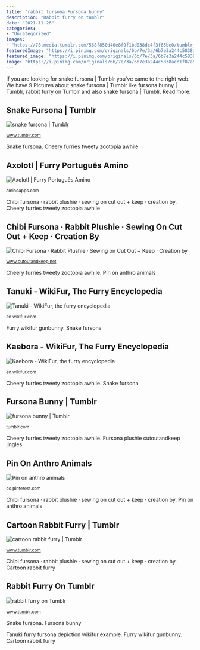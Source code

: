 ```yaml
---
title: "rabbit fursona Fursona bunny"
description: "Rabbit furry on tumblr"
date: "2021-11-26"
categories:
- "Uncategorized"
images:
- "https://78.media.tumblr.com/568f850d40e8f9f1bd038dc4f3f65be0/tumblr_ou1fx1lS5I1vxdcg0o1_500.png"
featuredImage: "https://i.pinimg.com/originals/6b/7e/3a/6b7e3a244c5838aed1f87a5dc03683ff.png"
featured_image: "https://i.pinimg.com/originals/6b/7e/3a/6b7e3a244c5838aed1f87a5dc03683ff.png"
image: "https://i.pinimg.com/originals/6b/7e/3a/6b7e3a244c5838aed1f87a5dc03683ff.png"
---
```


If you are looking for snake fursona | Tumblr you've came to the right web. We have 9 Pictures about snake fursona | Tumblr like fursona bunny | Tumblr, rabbit furry on Tumblr and also snake fursona | Tumblr. Read more:

## Snake Fursona | Tumblr

![snake fursona | Tumblr](https://78.media.tumblr.com/568f850d40e8f9f1bd038dc4f3f65be0/tumblr_ou1fx1lS5I1vxdcg0o1_500.png "Snake fursona")

<small>www.tumblr.com</small>

Snake fursona. Cheery furries tweety zootopia awhile

## Axolotl | Furry Português Amino

![Axolotl | Furry Português Amino](https://pm1.narvii.com/7241/8014f789355eaf58fd4e4d3015d6ab895f606b29r1-768-768v2_hq.jpg "Cartoon rabbit furry")

<small>aminoapps.com</small>

Chibi fursona · rabbit plushie · sewing on cut out + keep · creation by. Cheery furries tweety zootopia awhile

## Chibi Fursona · Rabbit Plushie · Sewing On Cut Out + Keep · Creation By

![Chibi Fursona · Rabbit Plushie · Sewing on Cut Out + Keep · Creation by](https://images.coplusk.net/project_images/69348/image/full_DSC02183_1286402246.jpg "Furry wikifur gunbunny")

<small>www.cutoutandkeep.net</small>

Cheery furries tweety zootopia awhile. Pin on anthro animals

## Tanuki - WikiFur, The Furry Encyclopedia

![Tanuki - WikiFur, the furry encyclopedia](http://en.wikifur.com/w/images/thumb/3/35/Tanuki_furry_art_tanukisan_fursona.png/200px-Tanuki_furry_art_tanukisan_fursona.png "Cheery furries tweety zootopia awhile")

<small>en.wikifur.com</small>

Furry wikifur gunbunny. Snake fursona

## Kaebora - WikiFur, The Furry Encyclopedia

![Kaebora - WikiFur, the furry encyclopedia](http://en.wikifur.com/w/images/thumb/d/d7/KaeboraGunbunnyPortrait01.jpg/282px-KaeboraGunbunnyPortrait01.jpg "Cheery furries tweety zootopia awhile")

<small>en.wikifur.com</small>

Cheery furries tweety zootopia awhile. Snake fursona

## Fursona Bunny | Tumblr

![fursona bunny | Tumblr](https://68.media.tumblr.com/44e24f5a1aee59bef48af0c452638c19/tumblr_otu14vv9V51rt4gfmo1_500.png "Chibi fursona · rabbit plushie · sewing on cut out + keep · creation by")

<small>tumblr.com</small>

Cheery furries tweety zootopia awhile. Fursona plushie cutoutandkeep jingles

## Pin On Anthro Animals

![Pin on anthro animals](https://i.pinimg.com/originals/6b/7e/3a/6b7e3a244c5838aed1f87a5dc03683ff.png "Fursona bunny")

<small>co.pinterest.com</small>

Chibi fursona · rabbit plushie · sewing on cut out + keep · creation by. Pin on anthro animals

## Cartoon Rabbit Furry | Tumblr

![cartoon rabbit furry | Tumblr](https://66.media.tumblr.com/3b3e3145a13427434718bcc4f11b558f/9b0d56c872f06dd1-ac/s500x750/0fa2df3649f590258567f196126fcd06946c5001.png "Pin on anthro animals")

<small>www.tumblr.com</small>

Chibi fursona · rabbit plushie · sewing on cut out + keep · creation by. Cartoon rabbit furry

## Rabbit Furry On Tumblr

![rabbit furry on Tumblr](https://66.media.tumblr.com/0c788f5b9fb9db81ee08634d5781bacd/tumblr_p6d69rZh791tggj8go1_500.png "Tanuki furry fursona depiction wikifur example")

<small>www.tumblr.com</small>

Snake fursona. Fursona bunny

Tanuki furry fursona depiction wikifur example. Furry wikifur gunbunny. Cartoon rabbit furry
